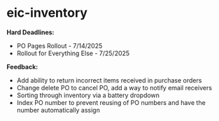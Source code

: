 # eic-inventory

<b>Hard Deadlines:</b>
- PO Pages Rollout - 7/14/2025
- Rollout for Everything Else - 7/25/2025

<b>Feedback:</b>
- Add ability to return incorrect items received in purchase orders
- Change delete PO to cancel PO, add a way to notify email receivers
- Sorting through inventory via a battery dropdown
- Index PO number to prevent reusing of PO numbers and have the number automatically assign
